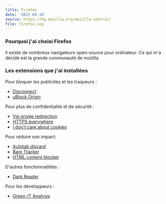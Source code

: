 ```yaml
---
title: Firefox
date: '2022-04-19'
source: https://hg.mozilla.org/mozilla-central/
file: firefox.svg
---
```


### Pourquoi j'ai choisi Firefox

Il existe de nombreux navigateurs open-source pour ordinateur. Ce qui m'a décidé est la grande communauté de mozilla.

### Les extensions que j'ai installées

Pour bloquer les publicités et les traqueurs :

- [Disconnect](https://addons.mozilla.org/fr/firefox/addon/disconnect/)
- [uBlock Origin](https://addons.mozilla.org/fr/firefox/addon/ublock-origin/)

Pour plus de confidentialité et de sécurité :

- [Vie privée redirection](https://addons.mozilla.org/fr/firefox/addon/privacy-redirect/)
- [HTTPS everywhere](https://addons.mozilla.org/fr/firefox/addon/https-everywhere/)
- [I don't care about cookies](https://addons.mozilla.org/fr/firefox/addon/i-dont-care-about-cookies/)

Pour réduire son impact:

- [Autotab discard](https://addons.mozilla.org/fr/firefox/addon/auto-tab-discard/)
- [Bare Tracker](https://addons.mozilla.org/fr/firefox/addon/bare-tracker/)
- [HTML content blocker](https://addons.mozilla.org/fr/firefox/addon/html-content-blocker/)

D'autres fonctionnatilités :

- [Dark Reader](https://addons.mozilla.org/fr/firefox/addon/darkreader/)

Pour les développeurs :

- [Green-IT Analysis](https://addons.mozilla.org/fr/firefox/addon/greenit-analysis/)
